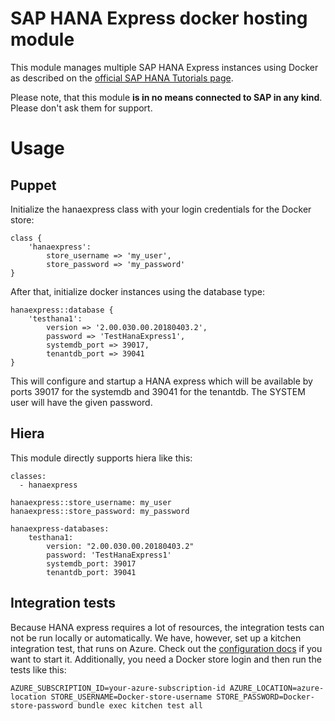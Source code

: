 # SAP HANA Express docker hosting module

This module manages multiple SAP HANA Express instances using Docker as described on the [official SAP HANA Tutorials page](https://www.sap.com/developer/tutorials/hxe-ua-install-using-docker.html).

Please note, that this module **is in no means connected to SAP in any kind**. Please don't ask them for support.

# Usage

## Puppet

Initialize the hanaexpress class with your login credentials for the Docker store:

```
class {
    'hanaexpress':
        store_username => 'my_user',
        store_password => 'my_password'
}
```

After that, initialize docker instances using the database type:

```
hanaexpress::database {
    'testhana1':
        version => '2.00.030.00.20180403.2',
        password => 'TestHanaExpress1',
        systemdb_port => 39017,
        tenantdb_port => 39041
}
```

This will configure and startup a HANA express which will be available by ports 39017 for the systemdb and 39041 for the tenantdb. The SYSTEM user will have the given password.

## Hiera

This module directly supports hiera like this:

```
classes:
  - hanaexpress

hanaexpress::store_username: my_user
hanaexpress::store_password: my_password

hanaexpress-databases:
    testhana1:
        version: "2.00.030.00.20180403.2"
        password: 'TestHanaExpress1'
        systemdb_port: 39017
        tenantdb_port: 39041
```

## Integration tests

Because HANA express requires a lot of resources, the integration tests can not be run locally or automatically. We have, however, set up a kitchen integration test, that runs on Azure. Check out the [configuration docs](https://github.com/test-kitchen/kitchen-azurerm#configuration) if you want to start it. Additionally, you need a Docker store login and then run the tests like this:

    AZURE_SUBSCRIPTION_ID=your-azure-subscription-id AZURE_LOCATION=azure-location STORE_USERNAME=Docker-store-username STORE_PASSWORD=Docker-store-password bundle exec kitchen test all
